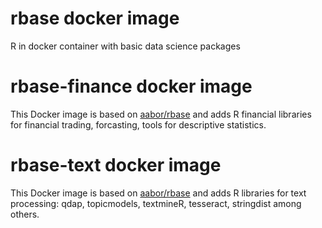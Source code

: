 # rbase docker image
R in docker container with basic data science packages

# rbase-finance docker image
This Docker image is based on [aabor/rbase](https://github.com/aabor/rbase) and adds R financial libraries for financial trading, forcasting, tools for descriptive statistics.

# rbase-text docker image

This Docker image is based on [aabor/rbase](https://github.com/aabor/rbase) and adds R  libraries for text processing: qdap, topicmodels, textmineR, tesseract, stringdist among others.

